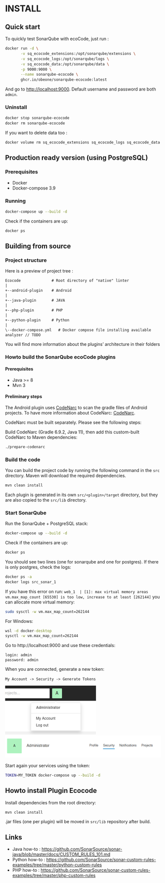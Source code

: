 # INSTALL

## Quick start

To quickly test SonarQube with ecoCode, just run :

```sh
docker run -d \
       -v sq_ecocode_extensions:/opt/sonarqube/extensions \
       -v sq_ecocode_logs:/opt/sonarqube/logs \
       -v sq_ecocode_data:/opt/sonarqube/data \
       -p 9000:9000 \
       --name sonarqube-ecocode \
       ghcr.io/obeone/sonarqube-ecocode:latest
```

And go to [http://localhost:9000](http://localhost:9000). Default username and password are both `admin`.

### Uninstall

```sh
docker stop sonarqube-ecocode
docker rm sonarqube-ecocode
```

If you want to delete data too :

```sh
docker volume rm sq_ecocode_extensions sq_ecocode_logs sq_ecocode_data
```

## Production ready version (using PostgreSQL)

### Prerequisites

- Docker
- Docker-compose 3.9

### Running

```sh
docker-compose up --build -d
```

Check if the containers are up:

```sh
docker ps
```

## Building from source

### Project structure

Here is a preview of project tree :

```text
Ecocode              # Root directory of "native" linter
|
+--android-plugin    # Android
|
+--java-plugin       # JAVA
|
+--php-plugin        # PHP
|
+--python-plugin     # Python
|
\--docker-compose.yml   # Docker compose file installing available analyzer // TODO
```

You will find more information about the plugins’ architecture in their folders

### Howto build the SonarQube ecoCode plugins

#### Prerequisites

- Java >= 8
- Mvn 3

#### Preliminary steps

The Android plugin uses [CodeNarc](https://codenarc.org/) to scan the gradle files of Android projects. To have more information about CodeNarc: [CodeNarc](/codenarc-converter/CodeNarc/README.md).

CodeNarc must be built separately. Please see the following steps:

Build CodeNarc (Gradle 6.9.2, Java 11), then add this custom-built CodeNarc to Maven dependencies:

```sh
./prepare-codenarc
```


### Build the code

You can build the project code by running the following command in the `src` directory.
Maven will download the required dependencies.

```sh
mvn clean install
```

Each plugin is generated in its own `src/<plugin>/target` directory, but they are also copied to the `src/lib` directory.

### Start SonarQube

Run the SonarQube + PostgreSQL stack:

```sh
docker-compose up --build -d
```

Check if the containers are up:

```sh
docker ps
```

You should see two lines (one for sonarqube and one for postgres).
If there is only postgres, check the logs:

```sh
docker ps -a
docker logs src_sonar_1
```

If you have this error on run:
`web_1  | [1]: max virtual memory areas vm.max_map_count [65530] is too low, increase to at least [262144]`
you can allocate more virtual memory:

```sh
sudo sysctl -w vm.max_map_count=262144
```

For Windows:

```cmd
wsl -d docker-desktop
sysctl -w vm.max_map_count=262144
```


Go to http://localhost:9000 and use these credentials:

```
login: admin
password: admin
```

When you are connected, generate a new token:

`My Account -> Security -> Generate Tokens`

![img.png](images/img.png)
![img_1.png](images/img_1.png)



Start again your services using the token:

```sh
TOKEN=MY_TOKEN docker-compose up --build -d
```

## Howto install Plugin Ecocode

Install dependencies from the root directory:

```sh
mvn clean install
```

.jar files (one per plugin) will be moved in `src/lib` repository after build.

## Links

- Java how-to : https://github.com/SonarSource/sonar-java/blob/master/docs/CUSTOM_RULES_101.md
- Python how-to : https://github.com/SonarSource/sonar-custom-rules-examples/tree/master/python-custom-rules
- PHP how-to : https://github.com/SonarSource/sonar-custom-rules-examples/tree/master/php-custom-rules

